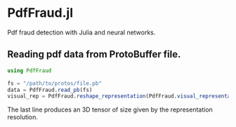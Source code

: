 # PdfFraud.jl
Pdf fraud detection with Julia and neural networks.

## Reading pdf data from ProtoBuffer file.

```julia
using PdfFraud

fs = "/path/to/protos/file.pb"
data = PdfFraud.read_pb(fs)
visual_rep = PdfFraud.reshape_representation(PdfFraud.visual_representation(data))
```

The last line produces an 3D tensor of size given by the representation resolution.